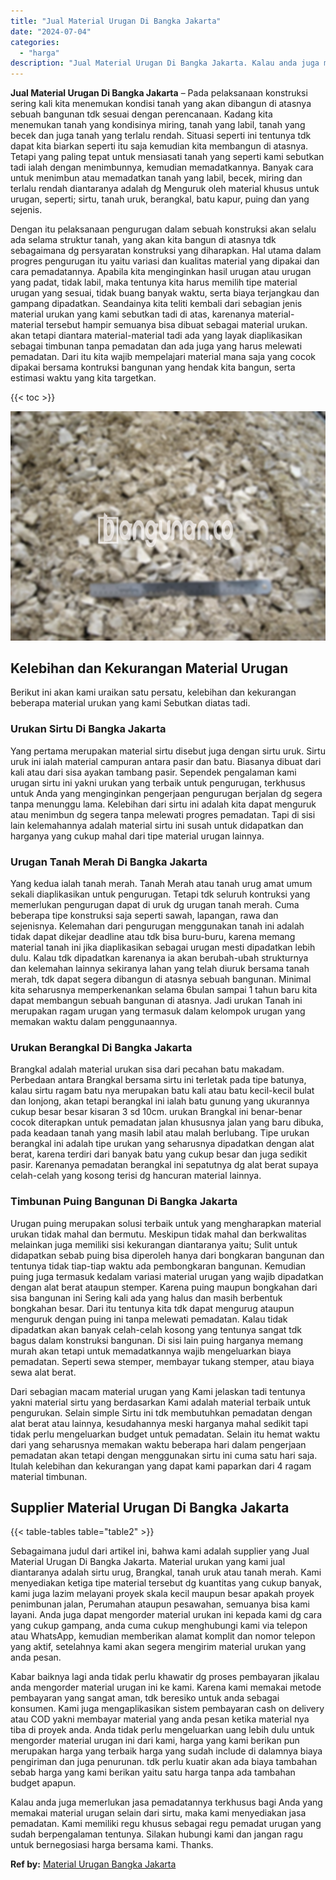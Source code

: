 ```yaml
---
title: "Jual Material Urugan Di Bangka Jakarta"
date: "2024-07-04"
categories: 
  - "harga"
description: "Jual Material Urugan Di Bangka Jakarta. Kalau anda juga memerlukan jasa pemadatannya terkhusus bagi Anda yang memakai material urugan selain dari sirtu, maka..."
---
```


**Jual Material Urugan Di Bangka Jakarta** – Pada pelaksanaan konstruksi sering kali kita menemukan kondisi tanah yang akan dibangun di atasnya sebuah bangunan tdk sesuai dengan perencanaan. Kadang kita menemukan tanah yang kondisinya miring, tanah yang labil, tanah yang becek dan juga tanah yang terlalu rendah. Situasi seperti ini tentunya tdk dapat kita biarkan seperti itu saja kemudian kita membangun di atasnya. Tetapi yang paling tepat untuk mensiasati tanah yang seperti kami sebutkan tadi ialah dengan menimbunnya, kemudian memadatkannya. Banyak cara untuk menimbun atau memadatkan tanah yang labil, becek, miring dan terlalu rendah diantaranya adalah dg Menguruk oleh material khusus untuk urugan, seperti; sirtu, tanah uruk, berangkal, batu kapur, puing dan yang sejenis.

Dengan itu pelaksanaan pengurugan dalam sebuah konstruksi akan selalu ada selama struktur tanah, yang akan kita bangun di atasnya tdk sebagaimana dg persyaratan konstruksi yang diharapkan. Hal utama dalam progres pengurugan itu yaitu variasi dan kualitas material yang dipakai dan cara pemadatannya. Apabila kita menginginkan hasil urugan atau urugan yang padat, tidak labil, maka tentunya kita harus memilih tipe material urugan yang sesuai, tidak buang banyak waktu, serta biaya terjangkau dan gampang dipadatkan. Seandainya kita teliti kembali dari sebagian jenis material urukan yang kami sebutkan tadi di atas, karenanya material-material tersebut hampir semuanya bisa dibuat sebagai material urukan. akan tetapi diantara material-material tadi ada yang layak diaplikasikan sebagai timbunan tanpa pemadatan dan ada juga yang harus melewati pemadatan. Dari itu kita wajib mempelajari material mana saja yang cocok dipakai bersama kontruksi bangunan yang hendak kita bangun, serta estimasi waktu yang kita targetkan.

{{< toc >}}

![Jual Material Urugan Di Bangka Jakarta](/images/jual-urugan-04.png)

## Kelebihan dan Kekurangan Material Urugan

Berikut ini akan kami uraikan satu persatu, kelebihan dan kekurangan beberapa material urukan yang kami Sebutkan diatas tadi.

### Urukan Sirtu Di Bangka Jakarta

Yang pertama merupakan material sirtu disebut juga dengan sirtu uruk. Sirtu uruk ini ialah material campuran antara pasir dan batu. Biasanya dibuat dari kali atau dari sisa ayakan tambang pasir. Sependek pengalaman kami urugan sirtu ini yakni urukan yang terbaik untuk pengurugan, terkhusus untuk Anda yang menginginkan pengerjaan pengurugan berjalan dg segera tanpa menunggu lama. Kelebihan dari sirtu ini adalah kita dapat menguruk atau menimbun dg segera tanpa melewati progres pemadatan. Tapi di sisi lain kelemahannya adalah material sirtu ini susah untuk didapatkan dan harganya yang cukup mahal dari tipe material urugan lainnya.

### Urugan Tanah Merah Di Bangka Jakarta

Yang kedua ialah tanah merah. Tanah Merah atau tanah urug amat umum sekali diaplikasikan untuk pengurugan. Tetapi tdk seluruh kontruksi yang memerlukan pengurugan dapat di uruk dg urugan tanah merah. Cuma beberapa tipe konstruksi saja seperti sawah, lapangan, rawa dan sejenisnya. Kelemahan dari pengurugan menggunakan tanah ini adalah tidak dapat dikejar deadline atau tdk bisa buru-buru, karena memang material tanah ini jika diaplikasikan sebagai urugan mesti dipadatkan lebih dulu. Kalau tdk dipadatkan karenanya ia akan berubah-ubah strukturnya dan kelemahan lainnya sekiranya lahan yang telah diuruk bersama tanah merah, tdk dapat segera dibangun di atasnya sebuah bangunan. Minimal kita seharusnya memperkenankan selama 6bulan sampai 1 tahun baru kita dapat membangun sebuah bangunan di atasnya. Jadi urukan Tanah ini merupakan ragam urugan yang termasuk dalam kelompok urugan yang memakan waktu dalam penggunaannya.

### Urukan Berangkal Di Bangka Jakarta

Brangkal adalah material urukan sisa dari pecahan batu makadam. Perbedaan antara Brangkal bersama sirtu ini terletak pada tipe batunya, kalau sirtu ragam batu nya merupakan batu kali atau batu kecil-kecil bulat dan lonjong, akan tetapi berangkal ini ialah batu gunung yang ukurannya cukup besar besar kisaran 3 sd 10cm. urukan Brangkal ini benar-benar cocok diterapkan untuk pemadatan jalan khususnya jalan yang baru dibuka, pada keadaan tanah yang masih labil atau malah berlubang. Tipe urukan berangkal ini adalah tipe urukan yang seharusnya dipadatkan dengan alat berat, karena terdiri dari banyak batu yang cukup besar dan juga sedikit pasir. Karenanya pemadatan berangkal ini sepatutnya dg alat berat supaya celah-celah yang kosong terisi dg hancuran material lainnya.

### Timbunan Puing Bangunan Di Bangka Jakarta

Urugan puing merupakan solusi terbaik untuk yang mengharapkan material urukan tidak mahal dan bermutu. Meskipun tidak mahal dan berkwalitas melainkan juga memiliki sisi kekurangan diantaranya yaitu; Sulit untuk didapatkan sebab puing bisa diperoleh hanya dari bongkaran bangunan dan tentunya tidak tiap-tiap waktu ada pembongkaran bangunan. Kemudian puing juga termasuk kedalam variasi material urugan yang wajib dipadatkan dengan alat berat ataupun stemper. Karena puing maupun bongkahan dari sisa bangunan ini Sering kali ada yang halus dan masih berbentuk bongkahan besar. Dari itu tentunya kita tdk dapat mengurug ataupun menguruk dengan puing ini tanpa melewati pemadatan. Kalau tidak dipadatkan akan banyak celah-celah kosong yang tentunya sangat tdk bagus dalam konstruksi bangunan. Di sisi lain puing harganya memang murah akan tetapi untuk memadatkannya wajib mengeluarkan biaya pemadatan. Seperti sewa stemper, membayar tukang stemper, atau biaya sewa alat berat.

Dari sebagian macam material urugan yang Kami jelaskan tadi tentunya yakni material sirtu yang berdasarkan Kami adalah material terbaik untuk pengurukan. Selain simple Sirtu ini tdk membutuhkan pemadatan dengan alat berat atau lainnya, kesudahannya meski harganya mahal sedikit tapi tidak perlu mengeluarkan budget untuk pemadatan. Selain itu hemat waktu dari yang seharusnya memakan waktu beberapa hari dalam pengerjaan pemadatan akan tetapi dengan menggunakan sirtu ini cuma satu hari saja. Itulah kelebihan dan kekurangan yang dapat kami paparkan dari 4 ragam material timbunan.

## Supplier Material Urugan Di Bangka Jakarta

{{< table-tables table="table2" >}}

Sebagaimana judul dari artikel ini, bahwa kami adalah supplier yang Jual Material Urugan Di Bangka Jakarta. Material urukan yang kami jual diantaranya adalah sirtu urug, Brangkal, tanah uruk atau tanah merah. Kami menyediakan ketiga tipe material tersebut dg kuantitas yang cukup banyak, kami juga lazim melayani proyek skala kecil maupun besar apakah proyek penimbunan jalan, Perumahan ataupun pesawahan, semuanya bisa kami layani. Anda juga dapat mengorder material urukan ini kepada kami dg cara yang cukup gampang, anda cuma cukup menghubungi kami via telepon atau WhatsApp, kemudian memberikan alamat komplit dan nomor telepon yang aktif, setelahnya kami akan segera mengirim material urukan yang anda pesan.

Kabar baiknya lagi anda tidak perlu khawatir dg proses pembayaran jikalau anda mengorder material urugan ini ke kami. Karena kami memakai metode pembayaran yang sangat aman, tdk beresiko untuk anda sebagai konsumen. Kami juga mengaplikasikan sistem pembayaran cash on delivery atau COD yakni membayar material yang anda pesan ketika material nya tiba di proyek anda. Anda tidak perlu mengeluarkan uang lebih dulu untuk mengorder material urugan ini dari kami, harga yang kami berikan pun merupakan harga yang terbaik harga yang sudah include di dalamnya biaya pengiriman dan juga penurunan. tdk perlu kuatir akan ada biaya tambahan sebab harga yang kami berikan yaitu satu harga tanpa ada tambahan budget apapun.

Kalau anda juga memerlukan jasa pemadatannya terkhusus bagi Anda yang memakai material urugan selain dari sirtu, maka kami menyediakan jasa pemadatan. Kami memiliki regu khusus sebagai regu pemadat urugan yang sudah berpengalaman tentunya. Silakan hubungi kami dan jangan ragu untuk bernegosiasi harga bersama kami. Thanks.

**Ref by:** [Material Urugan Bangka Jakarta](https://id.wikipedia.org/wiki/Material)
